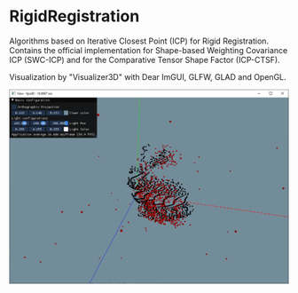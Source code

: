 # RigidRegistration
Algorithms based on Iterative Closest Point (ICP) for Rigid Registration. Contains the official implementation for Shape-based Weighting Covariance ICP (SWC-ICP) and for the Comparative Tensor Shape Factor (ICP-CTSF).

Visualization by "Visualizer3D" with Dear ImGUI, GLFW, GLAD and OpenGL.

![Screenshot](/Registration/screenshot.png?raw=true "screenshot")